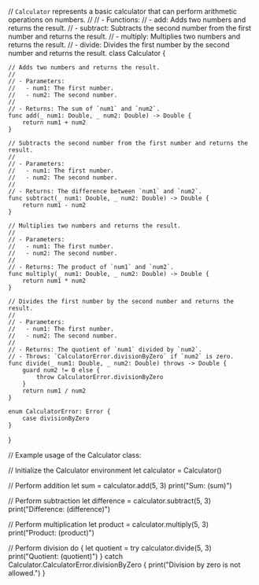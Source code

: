 // `Calculator` represents a basic calculator that can perform arithmetic operations on numbers.
//
// - Functions:
//   - add: Adds two numbers and returns the result.
//   - subtract: Subtracts the second number from the first number and returns the result.
//   - multiply: Multiplies two numbers and returns the result.
//   - divide: Divides the first number by the second number and returns the result.
class Calculator {

    // Adds two numbers and returns the result.
    //
    // - Parameters:
    //   - num1: The first number.
    //   - num2: The second number.
    //
    // - Returns: The sum of `num1` and `num2`.
    func add(_ num1: Double, _ num2: Double) -> Double {
        return num1 + num2
    }

    // Subtracts the second number from the first number and returns the result.
    //
    // - Parameters:
    //   - num1: The first number.
    //   - num2: The second number.
    //
    // - Returns: The difference between `num1` and `num2`.
    func subtract(_ num1: Double, _ num2: Double) -> Double {
        return num1 - num2
    }

    // Multiplies two numbers and returns the result.
    //
    // - Parameters:
    //   - num1: The first number.
    //   - num2: The second number.
    //
    // - Returns: The product of `num1` and `num2`.
    func multiply(_ num1: Double, _ num2: Double) -> Double {
        return num1 * num2
    }

    // Divides the first number by the second number and returns the result.
    //
    // - Parameters:
    //   - num1: The first number.
    //   - num2: The second number.
    //
    // - Returns: The quotient of `num1` divided by `num2`.
    // - Throws: `CalculatorError.divisionByZero` if `num2` is zero.
    func divide(_ num1: Double, _ num2: Double) throws -> Double {
        guard num2 != 0 else {
            throw CalculatorError.divisionByZero
        }
        return num1 / num2
    }

    enum CalculatorError: Error {
        case divisionByZero
    }
}

// Example usage of the Calculator class:

// Initialize the Calculator environment
let calculator = Calculator()

// Perform addition
let sum = calculator.add(5, 3)
print("Sum: \(sum)")

// Perform subtraction
let difference = calculator.subtract(5, 3)
print("Difference: \(difference)")

// Perform multiplication
let product = calculator.multiply(5, 3)
print("Product: \(product)")

// Perform division
do {
    let quotient = try calculator.divide(5, 3)
    print("Quotient: \(quotient)")
} catch Calculator.CalculatorError.divisionByZero {
    print("Division by zero is not allowed.")
}
